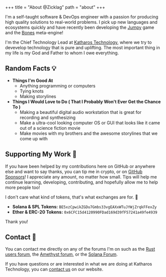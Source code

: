 +++
title = "About @Zicklag"
path = "about"
+++

I'm a self-taught software & DevOps engineer with a passion for producing high quality solutions to real-world problems. I pick up new languages and ecosystems quickly and have recently been developing the [Jumpy] game and the [Bones] meta-engine!

[jumpy]: https://github.com/fishfolk/jumpy
[bones]: https://github.com/fishfolk/bones

I'm the Chief Technology Lead at [Katharos Technology](https://katharostech.com), where we try to devevelop technology that is pure and uplifting. The most important thing in my life is my God and Father to whom I owe everything.

## Random Facts 💡

- **Things I'm Good At**
  - Anything programming or computers
  - Tying knots
  - Making storylines
- **Things I Would Love to Do ( That I Probably Won't Ever Get the Chance To )**
  - Making a beautiful digital audio workstation that is great for recording and synthesizing
  - Make a ultra-cool looking computer OS or GUI that looks like it came out of a science fiction movie
  - Make movies with my brothers and the awesome storylines that we come up with

## Supporting My Work 🚀

If you have been helped by my contributions here on GitHub or anywhere else and want to say thanks, you can tip me in crypto, or on [GitHub Sponsors](https://github.com/sponsors/zicklag)! I appreciate any amount, no matter how small. Tips will help me continue learning, developing, contributing, and hopefully allow me to help more people too!

I don't care what kind of tokens, that's what exchanges are for. 🙂

- **Solana & SPL Tokens:** `BE5xzCpwikZGDu7Gmbs33vgEAXxWTuJYWjZrqkFFexZy`
- **Ether & ERC-20 Tokens:** `0x6CFC15d4120990FDad169d39fF57241a49fe4939`

Thank you!

## Contact 📨

You can contact me directly on any of the forums I'm on such as the [Rust users forum](https://users.rust-lang.org/u/zicklag/summary), the [Amethyst forum](https://community.amethyst.rs/u/zicklag/summary), or the [Solana Forum](https://forums.solana.com/u/zicklag/summary).

If you have questions or are interested in what we are doing at Katharos Technology, you can [contact us](https://katharostech.com/contact) on our website.
